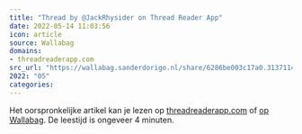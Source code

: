 ```yaml
---
title: "Thread by @JackRhysider on Thread Reader App"
date: 2022-05-14 11:03:56
icon: article
source: Wallabag
domains:
- threadreaderapp.com
src_url: "https://wallabag.sanderdorigo.nl/share/6286be003c17a0.31371142"
2022: "05"
categories:
---
```

Het oorspronkelijke artikel kan je lezen op [threadreaderapp.com](https://threadreaderapp.com/thread/1524416387434762241.html) of [op Wallabag](https://wallabag.sanderdorigo.nl/share/6286be003c17a0.31371142). De leestijd is ongeveer 4 minuten.